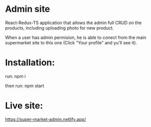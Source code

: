 # Admin site

React-Redux-TS application that allows the admin full CRUD on the products, including uploading photo for new product.

When a user has admin permision, he is able to conect from the main supermarket site to this one (Click "Your profile" and yu'll see it). 



# Installation:
run: npm i

then run: npm start

# Live site:

https://super-market-admin.netlify.app/